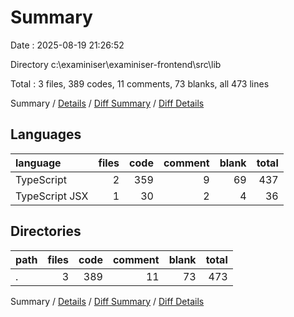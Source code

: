 # Summary

Date : 2025-08-19 21:26:52

Directory c:\\examiniser\\examiniser-frontend\\src\\lib

Total : 3 files,  389 codes, 11 comments, 73 blanks, all 473 lines

Summary / [Details](details.md) / [Diff Summary](diff.md) / [Diff Details](diff-details.md)

## Languages
| language | files | code | comment | blank | total |
| :--- | ---: | ---: | ---: | ---: | ---: |
| TypeScript | 2 | 359 | 9 | 69 | 437 |
| TypeScript JSX | 1 | 30 | 2 | 4 | 36 |

## Directories
| path | files | code | comment | blank | total |
| :--- | ---: | ---: | ---: | ---: | ---: |
| . | 3 | 389 | 11 | 73 | 473 |

Summary / [Details](details.md) / [Diff Summary](diff.md) / [Diff Details](diff-details.md)